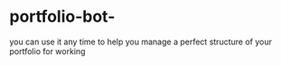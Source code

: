 # portfolio-bot-
you can use it any time to help you manage a perfect structure of your portfolio for working 
